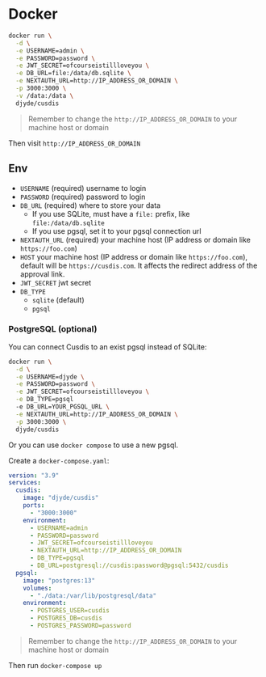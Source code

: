 # Docker

```bash
docker run \
  -d \
  -e USERNAME=admin \
  -e PASSWORD=password \
  -e JWT_SECRET=ofcourseistillloveyou \
  -e DB_URL=file:/data/db.sqlite \
  -e NEXTAUTH_URL=http://IP_ADDRESS_OR_DOMAIN \
  -p 3000:3000 \
  -v /data:/data \
  djyde/cusdis
```

> Remember to change the `http://IP_ADDRESS_OR_DOMAIN` to your machine host or domain

Then visit `http://IP_ADDRESS_OR_DOMAIN`

## Env

- `USERNAME` (required) username to login
- `PASSWORD` (required) password to login
- `DB_URL` (required) where to store your data
  - If you use SQLite, must have a `file:` prefix, like `file:/data/db.sqlite`
  - If you use pgsql, set it to your pgsql connection url
- `NEXTAUTH_URL` (required) your machine host (IP address or domain like `https://foo.com`)
- `HOST` your machine host (IP address or domain like `https://foo.com`), default will be `https://cusdis.com`. It affects the redirect address of the approval link.
- `JWT_SECRET` jwt secret
- `DB_TYPE`
  - `sqlite` (default)
  - `pgsql`

### PostgreSQL (optional)

You can connect Cusdis to an exist pgsql instead of SQLite:

```bash
docker run \
  -d \
  -e USERNAME=djyde \
  -e PASSWORD=password \
  -e JWT_SECRET=ofcourseistillloveyou \
  -e DB_TYPE=pgsql
  -e DB_URL=YOUR_PGSQL_URL \
  -e NEXTAUTH_URL=http://IP_ADDRESS_OR_DOMAIN \
  -p 3000:3000 \
  djyde/cusdis
```

Or you can use `docker compose` to use a new pgsql.

Create a `docker-compose.yaml`:

```yml
version: "3.9"
services:
  cusdis:
    image: "djyde/cusdis"
    ports:
      - "3000:3000"
    environment:
      - USERNAME=admin
      - PASSWORD=password
      - JWT_SECRET=ofcourseistillloveyou
      - NEXTAUTH_URL=http://IP_ADDRESS_OR_DOMAIN
      - DB_TYPE=pgsql
      - DB_URL=postgresql://cusdis:password@pgsql:5432/cusdis
  pgsql:
    image: "postgres:13"
    volumes:
      - "./data:/var/lib/postgresql/data"
    environment:
      - POSTGRES_USER=cusdis
      - POSTGRES_DB=cusdis
      - POSTGRES_PASSWORD=password
```

> Remember to change the `http://IP_ADDRESS_OR_DOMAIN` to your machine host or domain

Then run `docker-compose up`


